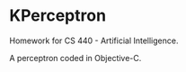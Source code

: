 KPerceptron
===========

Homework for CS 440 - Artificial Intelligence.

A perceptron coded in Objective-C.
